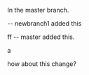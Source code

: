 In the master branch.

-- newbranch1 added this


ff
-- master added this.

a

how about this change?

